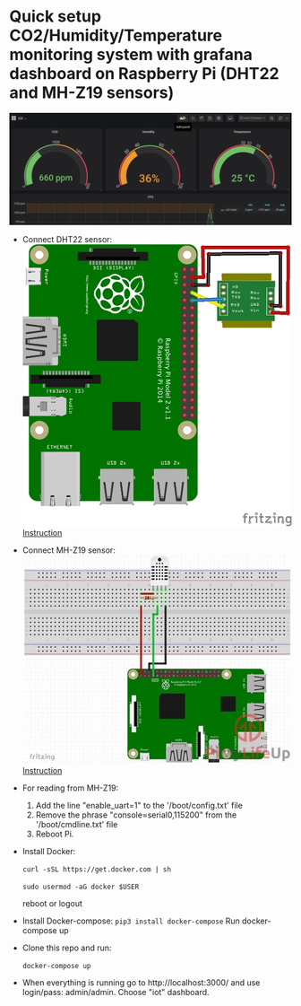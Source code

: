 # Quick setup CO2/Humidity/Temperature monitoring system with grafana dashboard on Raspberry Pi (DHT22 and MH-Z19 sensors)

![Alt](./img/Dashboard.png "Dashboard")

- Connect DHT22 sensor:
  ![Alt](./img/DHT22.jpeg "DHT22")
  [Instruction](https://pimylifeup.com/ "Instruction")
- Connect MH-Z19 sensor:
  ![Alt](./img/MHZ19.jpg "MHZ19")
  [Instruction](https://monitorserviceatelierueda.blogspot.com/2018/11/how-to-measure-room-co2-concentration.html "Instruction")
- For reading from MH-Z19:

  1. Add the line "enable_uart=1" to the '/boot/config.txt' file
  2. Remove the phrase "console=serial0,115200" from the '/boot/cmdline.txt' file
  3. Reboot Pi.

- Install Docker:

  `curl -sSL https://get.docker.com | sh`

  `sudo usermod -aG docker $USER`

  reboot or logout

- Install Docker-compose:
  `pip3 install docker-compose`
  Run docker-compose up

- Clone this repo and run:

  `docker-compose up`

- When everything is running go to http://localhost:3000/ and use login/pass: admin/admin. Choose "iot" dashboard.
